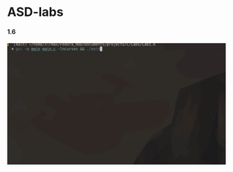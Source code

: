 # ASD-labs

#### 1.6
![woops smth went wrong](https://github.com/erotourtes/ASD-labs/blob/main/1.6/Peek%202022-11-20%2012-18.gif)
